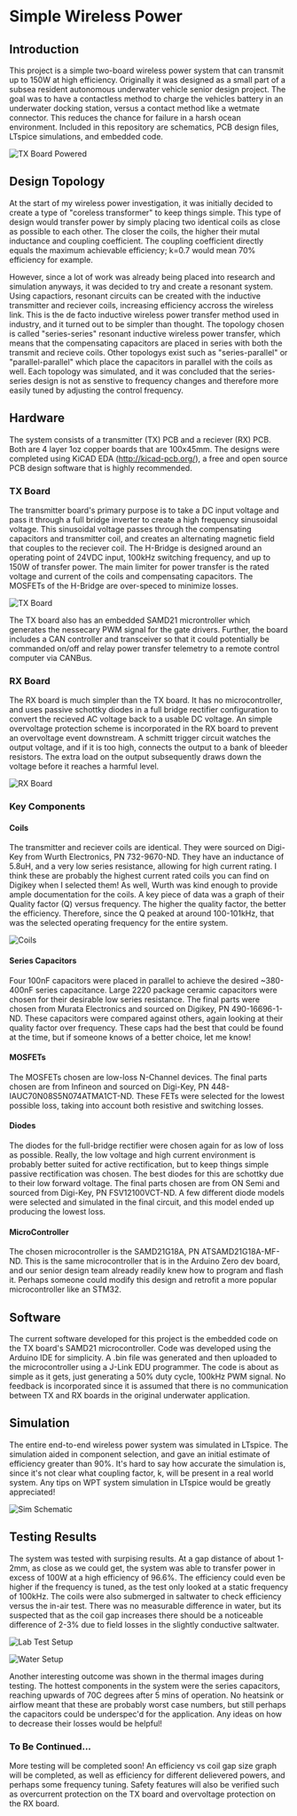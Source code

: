 # Simple Wireless Power

## Introduction 
This project is a simple two-board wireless power system that can transmit up to 150W at high efficiency. Originally it was designed as a small part of a subsea resident autonomous underwater vehicle senior design project. The goal was to have a contactless method to charge the vehicles battery in an underwater docking station, versus a contact method like a wetmate connector. This reduces the chance for failure in a harsh ocean environment. Included in this repository are schematics, PCB design files, LTspice simulations, and embedded code.

![TX Board Powered](https://user-images.githubusercontent.com/32495259/119278762-008b0780-bc02-11eb-916a-1963d50e4152.jpg)

## Design Topology
At the start of my wireless power investigation, it was initially decided to create a type of "coreless transformer" to keep things simple. This type of design would transfer power by simply placing two identical coils as close as possible to each other. The closer the coils, the higher their mutal inductance and coupling coefficient. The coupling coefficient directly equals the maximum achievable efficiency; k=0.7 would mean 70% efficiency for example. 

However, since a lot of work was already being placed into research and simulation anyways, it was decided to try and create a resonant system. Using capactiors, resonant circuits can be created with the inductive transmitter and reciever coils, increasing efficiency accross the wireless link. This is the de facto inductive wireless power transfer method used in industry, and it turned out to be simpler than thought. The topology chosen is called "series-series" resonant inductive wireless power transfer, which means that the compensating capacitors are placed in series with both the transmit and recieve coils. Other topologys exist such as "series-parallel" or "parallel-parallel" which place the capacitors in parallel with the coils as well. Each topology was simulated, and it was concluded that the series-series design is not as senstive to frequency changes and therefore more easily tuned by adjusting the control frequency.

## Hardware
The system consists of a transmitter (TX) PCB and a reciever (RX) PCB. Both are 4 layer 1oz copper boards that are 100x45mm. The designs were completed using KiCAD EDA (http://kicad-pcb.org/), a free and open source PCB design software that is highly recommended. 

### TX Board
The transmitter board's primary purpose is to take a DC input voltage and pass it through a full bridge inverter to create a high frequency sinusoidal voltage. This sinusoidal voltage passes through the compensating capacitors and transmitter coil, and creates an alternating magnetic field that couples to the reciever coil. The H-Bridge is designed around an operating point of 24VDC input, 100kHz switching frequency, and up to 150W of transfer power. The main limiter for power transfer is the rated voltage and current of the coils and compensating capacitors. The MOSFETs of the H-Bridge are over-speced to minimize losses. 

![TX Board](https://user-images.githubusercontent.com/32495259/119278773-0bde3300-bc02-11eb-87d0-157e233e9202.PNG)

The TX board also has an embedded SAMD21 microntroller which generates the nessecary PWM signal for the gate drivers. Further, the board includes a CAN controller and transceiver so that it could potentially be commanded on/off and relay power transfer telemetry to a remote control computer via CANBus.

### RX Board
The RX board is much simpler than the TX board. It has no microcontroller, and uses passive schottky diodes in a full bridge rectifier configuration to convert the recieved AC voltage back to a usable DC voltage. An simple overvoltage protection scheme is incorporated in the RX board to prevent an overvoltage event downstream. A schmitt trigger circuit watches the output voltage, and if it is too high, connects the output to a bank of bleeder resistors. The extra load on the output subsequently draws down the voltage before it reaches a harmful level. 

![RX Board](https://user-images.githubusercontent.com/32495259/119278781-13054100-bc02-11eb-832a-217c8b096a45.PNG)

### Key Components

#### Coils
The transmitter and reciever coils are identical. They were sourced on Digi-Key from Wurth Electronics, PN 732-9670-ND. They have an inductance of 5.8uH, and a very low series resistance, allowing for high current rating. I think these are probably the highest current rated coils you can find on Digikey when I selected them! As well, Wurth was kind enough to provide ample documentation for the coils. A key piece of data was a graph of their Quality factor (Q) versus frequency. The higher the quality factor, the better the efficiency. Therefore, since the Q peaked at around 100-101kHz, that was the selected operating frequency for the entire system.

![Coils](https://user-images.githubusercontent.com/32495259/119278785-17c9f500-bc02-11eb-8290-07031c8aff2d.png)

#### Series Capacitors
Four 100nF capacitors were placed in parallel to achieve the desired ~380-400nF series capacitance. Large 2220 package ceramic capacitors were chosen for their desirable low series resistance. The final parts were chosen from Murata Electronics and sourced on Digikey, PN 490-16696-1-ND. These capacitors were compared against others, again looking at their quality factor over frequency. These caps had the best that could be found at the time, but if someone knows of a better choice, let me know! 

#### MOSFETs
The MOSFETs chosen are low-loss N-Channel devices. The final parts chosen are from Infineon and sourced on Digi-Key, PN 448-IAUC70N08S5N074ATMA1CT-ND. These FETs were selected for the lowest possible loss, taking into account both resistive and switching losses. 

#### Diodes
The diodes for the full-bridge rectifier were chosen again for as low of loss as possible. Really, the low voltage and high current environment is probably better suited for active rectification, but to keep things simple passive rectification was chosen. The best diodes for this are schottky due to their low forward voltage. The final parts chosen are from ON Semi and sourced from Digi-Key, PN FSV12100VCT-ND. A few different diode models were selected and simulated in the final circuit, and this model ended up producing the lowest loss. 

#### MicroController
The chosen microcontroller is the SAMD21G18A, PN ATSAMD21G18A-MF-ND. This is the same microcontroller that is in the Arduino Zero dev board, and our senior design team already readily knew how to program and flash it. Perhaps someone could modify this design and retrofit a more popular microcontroller like an STM32.

## Software
The current software developed for this project is the embedded code on the TX board's SAMD21 microcontroller. Code was developed using the Arduino IDE for simplicity. A .bin file was generated and then uploaded to the microcontroller using a J-Link EDU programmer. The code is about as simple as it gets, just generating a 50% duty cycle, 100kHz PWM signal. No feedback is incorporated since it is assumed that there is no communication between TX and RX boards in the original underwater application. 

## Simulation
The entire end-to-end wireless power system was simulated in LTspice. The simulation aided in component selection, and gave an initial estimate of efficiency greater than 90%. It's hard to say how accurate the simulation is, since it's not clear what coupling factor, k, will be present in a real world system. Any tips on WPT system simulation in LTspice would be greatly appreciated! 

![Sim Schematic](https://user-images.githubusercontent.com/32495259/119278790-1c8ea900-bc02-11eb-931d-c2eacffef1e0.PNG)

## Testing Results
The system was tested with surpising results. At a gap distance of about 1-2mm, as close as we could get, the system was able to transfer power in excess of 100W at a high efficiency of 96.6%. The efficiency could even be higher if the frequency is tuned, as the test only looked at a static frequency of 100kHz. The coils were also submerged in saltwater to check efficiency versus the in-air test. There was no measurable difference in water, but its suspected that as the coil gap increases there should be a noticeable difference of 2-3% due to field losses in the slightly conductive saltwater.

![Lab Test Setup](https://user-images.githubusercontent.com/32495259/119278795-20bac680-bc02-11eb-9807-420d85a31efa.jpg)

![Water Setup](https://user-images.githubusercontent.com/32495259/119278801-257f7a80-bc02-11eb-9ca2-66115d665621.PNG)

Another interesting outcome was shown in the thermal images during testing. The hottest components in the system were the series capacitors, reaching upwards of 70C degrees after 5 mins of operation. No heatsink or airflow meant that these are probably worst case numbers, but still perhaps the capacitors could be underspec'd for the application. Any ideas on how to decrease their losses would be helpful! 

### To Be Continued...
More testing will be completed soon! An efficiency vs coil gap size graph will be completed, as well as efficiency for different delievered powers, and perhaps some frequency tuning. Safety features will also be verified such as overcurrent protection on the TX board and overvoltage protection on the RX board.


